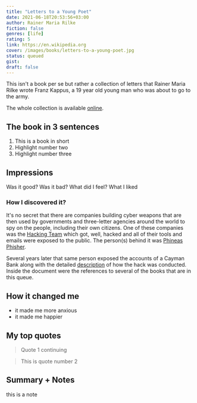 ```yaml
---
title: "Letters to a Young Poet"
date: 2021-06-18T20:53:56+03:00
author: Rainer Maria Rilke
fiction: false
genres: [life]
rating: 5
link: https://en.wikipedia.org
cover: /images/books/letters-to-a-young-poet.jpg
status: queued
gist: 
draft: false
---
```

This isn't a book per se but rather a collection of letters that Rainer Maria Rilke wrote Franz Kappus, a 19 year old
young man who was about to go to the army.

The whole collection is available [online](https://www.carrothers.com/rilke_main.htm).

## The book in 3 sentences

1. This is a book in short
2. Highlight number two
3. Highlight number three

## Impressions

Was it good? Was it bad? What did I feel? What I liked

### How I discovered it?

It's no secret that there are companies building cyber weapons that are then used by governments and three-letter
agencies around the world to spy on the people, including their own citizens. One of these companies was the
[Hacking Team](https://en.wikipedia.org/wiki/Hacking_Team) which got, well, hacked and all of their tools and emails
were exposed to the public. The person(s) behind it was [Phineas Phisher](https://en.wikipedia.org/wiki/Phineas_Fisher).

Several years later that same person exposed the accounts of a Cayman Bank along with the detailed
[description](https://github.com/Alekseyyy/phineas-philes/blob/master/cayman-english.md) of how the hack was conducted.
Inside the document were the references to several of the books that are in this queue.

## How it changed me

- it made me more anxious
- it made me happier

## My top quotes

> Quote 1
> continuing

> This is quote number 2

## Summary + Notes

this is a note
